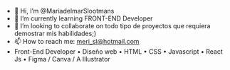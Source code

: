 - 👋 Hi, I’m @MariadelmarSlootmans
- 🌱 I’m currently learning  FRONT-END Developer
- 💞️ I’m looking to collaborate on  todo tipo de proyectos que requiera demostrar mis habilidades;)
- 📫 How to reach me: meri_sl@hotmail.com
- Front-End Developer 
• Diseño web
• HTML
• CSS
• Javascript
• React Js
• Figma / Canva / A Illustrator
